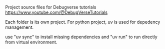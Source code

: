 
Project source files for Debugverse tutorials
https://www.youtube.com/@DebugVerseTutorials


Each folder is its own project.
For python project, uv is used for depedency management.

use "uv sync" to install missing dependencies and "uv run" to run directly from virtual environment.
